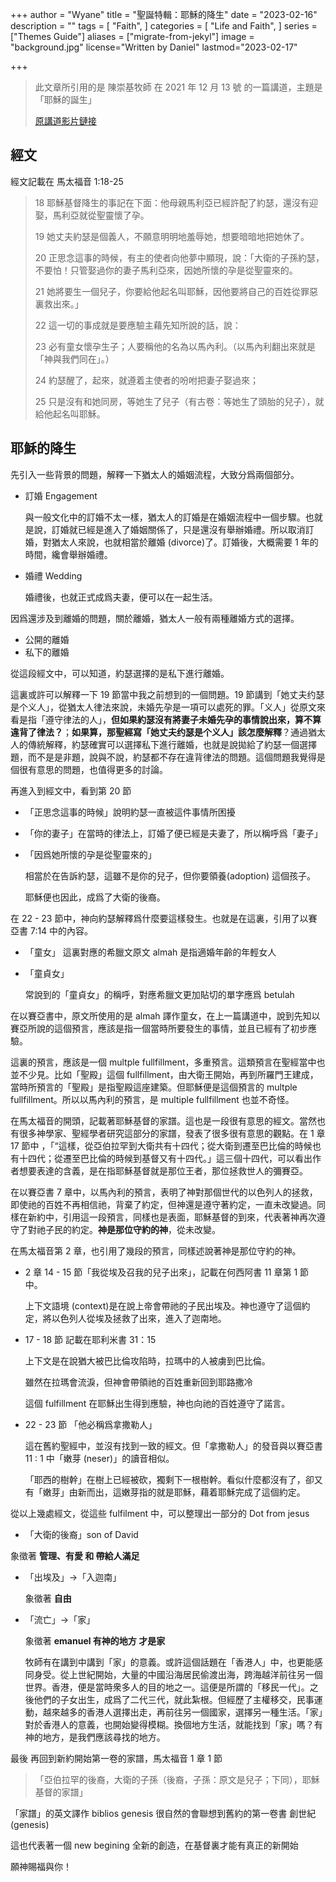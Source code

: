 +++
author = "Wyane"
title = "聖誕特輯：耶穌的降生"
date = "2023-02-16"
description = ""
tags = [
    "Faith",
]
categories = [
    "Life and Faith",
]
series = ["Themes Guide"]
aliases = ["migrate-from-jekyl"]
image = "background.jpg"
license="Written by Daniel"
lastmod="2023-02-17"

+++

> 此文章所引用的是 陳崇基牧師 在 2021 年 12 月 13 號 的一篇講道，主題是「耶穌的誕生」
>
> [原講道影片鏈接](https://www.youtube.com/watch?v=lTIqtT1KU5c)

## 經文

經文記載在 馬太福音 1:18-25

> 18 耶穌基督降生的事記在下面：他母親馬利亞已經許配了約瑟，還沒有迎娶，馬利亞就從聖靈懷了孕。
>
> 19 她丈夫約瑟是個義人，不願意明明地羞辱她，想要暗暗地把她休了。 
>
> 20 正思念這事的時候，有主的使者向他夢中顯現，說：「大衛的子孫約瑟，不要怕！只管娶過你的妻子馬利亞來，因她所懷的孕是從聖靈來的。
>
> 21 她將要生一個兒子，你要給他起名叫耶穌，因他要將自己的百姓從罪惡裏救出來。」
>
> 22 這一切的事成就是要應驗主藉先知所說的話，說：
>
> 23 必有童女懷孕生子；人要稱他的名為以馬內利。（以馬內利翻出來就是「神與我們同在」。）
>
> 24 約瑟醒了，起來，就遵着主使者的吩咐把妻子娶過來； 
>
> 25 只是沒有和她同房，等她生了兒子（有古卷：等她生了頭胎的兒子），就給他起名叫耶穌。

## 耶穌的降生

先引入一些背景的問題，解釋一下猶太人的婚姻流程，大致分爲兩個部分。

* 訂婚 Engagement

  與一般文化中的訂婚不太一樣，猶太人的訂婚是在婚姻流程中一個步驟。也就是說，訂婚就已經是進入了婚姻關係了，只是還沒有舉辦婚禮。所以取消訂婚，對猶太人來說，也就相當於離婚 (divorce)了。訂婚後，大概需要 1 年的時間，纔會舉辦婚禮。

* 婚禮 Wedding

  婚禮後，也就正式成爲夫妻，便可以在一起生活。

因爲還涉及到離婚的問題，關於離婚，猶太人一般有兩種離婚方式的選擇。

* 公開的離婚
* 私下的離婚

從這段經文中，可以知道，約瑟選擇的是私下進行離婚。

這裏或許可以解釋一下 19 節當中我之前想到的一個問題。19 節講到「她丈夫约瑟是个义人」，從猶太人律法來說，未婚先孕是一項可以處死的罪。「义人」從原文來看是指「遵守律法的人」，**但如果約瑟沒有將妻子未婚先孕的事情說出來，算不算違背了律法？**；**如果算，那聖經寫「她丈夫约瑟是个义人」該怎麼解釋**？通過猶太人的傳統解釋，約瑟確實可以選擇私下進行離婚，也就是說拋給了約瑟一個選擇題，而不是是非題，說與不說，約瑟都不存在違背律法的問題。這個問題我覺得是個很有意思的問題，也值得更多的討論。

再進入到經文中，看到第 20 節

* 「正思念這事的時候」說明約瑟一直被這件事情所困擾

* 「你的妻子」在當時的律法上，訂婚了便已經是夫妻了，所以稱呼爲「妻子」

* 「因爲她所懷的孕是從聖靈來的」

  相當於在告訴約瑟，這雖不是你的兒子，但你要領養(adoption) 這個孩子。

  耶穌便也因此，成爲了大衛的後裔。

在 22 - 23 節中，神向約瑟解釋爲什麼要這樣發生。也就是在這裏，引用了以賽亞書 7:14 中的內容。

* 「童女」
  這裏對應的希臘文原文 almah 是指適婚年齡的年輕女人

* 「童貞女」

  常說到的「童貞女」的稱呼，對應希臘文更加貼切的單字應爲 betulah

在以賽亞書中，原文所使用的是 almah 譯作童女，在上一篇講道中，說到先知以賽亞所說的這個預言，應該是指一個當時所要發生的事情，並且已經有了初步應驗。

這裏的預言，應該是一個 multple fullfillment，多重預言。這類預言在聖經當中也並不少見。比如「聖殿」這個 fullfillment，由大衛王開始，再到所羅門王建成，當時所預言的「聖殿」是指聖殿這座建築。但耶穌便是這個預言的 multple fullfillment。所以以馬內利的預言，是 multiple fullfillment 也並不奇怪。 

在馬太福音的開頭，記載著耶穌基督的家譜。這也是一段很有意思的經文。當然也有很多神學家、聖經學者研究這部分的家譜，發表了很多很有意思的觀點。在 1 章 17 節中 ，「“這樣，從亞伯拉罕到大衛共有十四代；從大衛到遷至巴比倫的時候也有十四代；從遷至巴比倫的時候到基督又有十四代。」這三個十四代，可以看出作者想要表達的含義，是在指耶穌基督就是那位王者，那位拯救世人的彌賽亞。

在以賽亞書 7 章中，以馬內利的預言，表明了神對那個世代的以色列人的拯救，即使祂的百姓不再相信祂，背棄了約定，但神還是遵守著約定，一直未改變過。同樣在新約中，引用這一段預言，同樣也是表面，耶穌基督的到來，代表著神再次遵守了對祂子民的約定。**神是那位守約的神**，從未改變。

在馬太福音第 2 章，也引用了幾段的預言，同樣述說著神是那位守約的神。

* 2 章 14 - 15 節「我從埃及召我的兒子出來」，記載在何西阿書 11 章第 1 節中。

  上下文語境 (context)是在說上帝會帶祂的子民出埃及。神也遵守了這個約定，將以色列人從埃及拯救了出來，進入了迦南地。

* 17 - 18 節 記載在耶利米書 31：15

  上下文是在說猶大被巴比倫攻陷時，拉瑪中的人被虜到巴比倫。
  
  雖然在拉瑪會流淚，但神會帶領祂的百姓重新回到耶路撒冷 
  
  這個 fulfillment 在耶穌出生得到應驗，神也向祂的百姓遵守了諾言。
  
* 22 - 23 節 「他必稱爲拿撒勒人」

  這在舊約聖經中，並沒有找到一致的經文。但「拿撒勒人」的發音與以賽亞書 11 : 1 中「嫩芽 (neser)」的讀音相似。

  「耶西的樹幹」在樹上已經被砍，獨剩下一根樹幹。看似什麼都沒有了，卻又有「嫩芽」由新而出，這嫩芽指的就是耶穌，藉着耶穌完成了這個約定。

從以上幾處經文，從這些 fulfilment 中，可以整理出一部分的 Dot from jesus 

*  「大衛的後裔」son of David 

  象徵著 **管理、有愛 和 帶給人滿足**

* 「出埃及」->「入迦南」

  象徵著 **自由**

* 「流亡」->「家」

  象徵著 **emanuel 有神的地方 才是家**

  牧師有在講到中講到「家」的意義。或許這個話題在「香港人」中，也更能感同身受。從上世紀開始，大量的中國沿海居民偷渡出海，跨海越洋前往另一個世界。香港，便是當時衆多人的目的地之一。這便是所謂的「移民一代」。之後他們的子女出生，成爲了二代三代，就此紮根。但經歷了主權移交，民事運動，越來越多的香港人選擇出走，再前往另一個國家，選擇另一種生活。「家」對於香港人的意義，也開始變得模糊。換個地方生活，就能找到「家」嗎？有神的地方，是我們應該尋找的地方。

最後 再回到新約開始第一卷的家譜，馬太福音 1 章 1 節

> 「亞伯拉罕的後裔，大衛的子孫（後裔，子孫：原文是兒子；下同），耶穌基督的家譜」

「家譜」的英文譯作 biblios genesis 很自然的會聯想到舊約的第一卷書 創世紀 (genesis)

這也代表著一個 new begining 全新的創造，在基督裏才能有真正的新開始

願神賜福與你！







  

  

